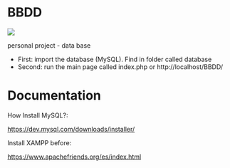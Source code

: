 # BBDD

![](https://farm9.staticflickr.com/8648/29535014030_6fc4f0d8b0_o.png)


personal project - data base
- First: import the database (MySQL). Find in folder called database
- Second: run the main page called index.php or http://localhost/BBDD/ 


# Documentation

How Install MySQL?:

https://dev.mysql.com/downloads/installer/

Install XAMPP before:

https://www.apachefriends.org/es/index.html
